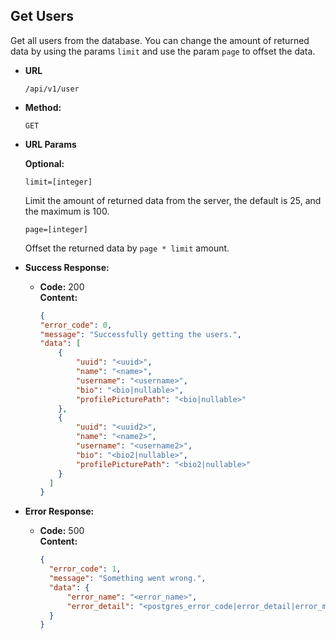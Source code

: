 **Get Users**
----
Get all users from the database. You can change the amount of returned data by using the params `limit` and use the param `page` to offset the data.

* **URL**

  `/api/v1/user`

* **Method:**

  `GET`

*  **URL Params**

   **Optional:**
   
   `limit=[integer]`
   
    Limit the amount of returned data from the server, the default is 25, and the maximum is 100.

    `page=[integer]`

    Offset the returned data by `page * limit` amount.

* **Success Response:**

  * **Code:** 200 <br />
      **Content:**
    ```json
    {
    "error_code": 0,
    "message": "Successfully getting the users.",
    "data": [
        {
            "uuid": "<uuid>",
            "name": "<name>",
            "username": "<username>",
            "bio": "<bio|nullable>",
            "profilePicturePath": "<bio|nullable>"
        },
        {
            "uuid": "<uuid2>",
            "name": "<name2>",
            "username": "<username2>",
            "bio": "<bio2|nullable>",
            "profilePicturePath": "<bio2|nullable>"
        }
      ]
    }
    ```

* **Error Response:**

    * **Code:** 500 <br />
      **Content:**
      ```json
      {
        "error_code": 1,
        "message": "Something went wrong.",
        "data": {
            "error_name": "<error_name>",
            "error_detail": "<postgres_error_code|error_detail|error_message|\"Unknown error\">"
        }
      }
      ```
